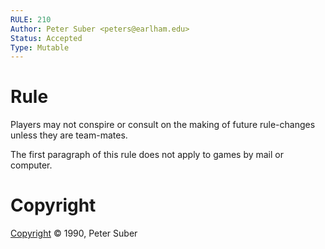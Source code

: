 ```yaml
---
RULE: 210
Author: Peter Suber <peters@earlham.edu>
Status: Accepted
Type: Mutable
---
```


# Rule

Players may not conspire or consult on the making of future rule-changes unless they are team-mates.

The first paragraph of this rule does not apply to games by mail or computer.

# Copyright

[Copyright](http://legacy.earlham.edu/~peters/copyrite.htm) © 1990, Peter Suber
